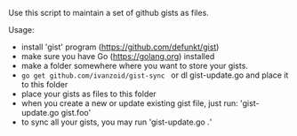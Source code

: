 
Use this script to maintain a set of github gists as files.

Usage:
 - install 'gist' program (https://github.com/defunkt/gist)
 - make sure you have Go (https://golang.org) installed
 - make a folder somewhere where you want to store your gists.
 - `go get github.com/ivanzoid/gist-sync ` or dl gist-update.go and place it to this folder
 - place your gists as files to this folder
 - when you create a new or update existing gist file, just run: 'gist-update.go gist.foo'
 - to sync all your gists, you may run 'gist-update.go *.*'

